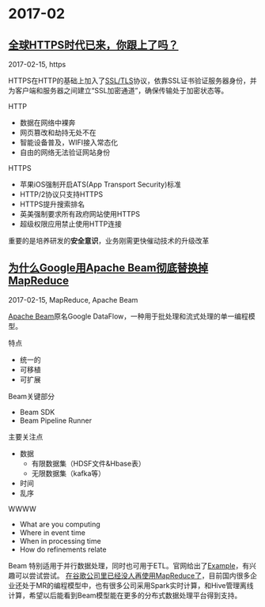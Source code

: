 2017-02
===

[全球HTTPS时代已来，你跟上了吗？](https://jaq.alibaba.com/community/art/show?articleid=621)
---
2017-02-15, https

HTTPS在HTTP的基础上加入了[SSL/TLS](http://www.ruanyifeng.com/blog/2014/02/ssl_tls.html)协议，依靠SSL证书验证服务器身份，并为客户端和服务器之间建立“SSL加密通道”，确保传输处于加密状态等。

HTTP
* 数据在网络中裸奔
* 网页篡改和劫持无处不在
* 智能设备普及，WIFI接入常态化
* 自由的网络无法验证网站身份

HTTPS
* 苹果iOS强制开启ATS(App Transport Security)标准
* HTTP/2协议只支持HTTPS
* HTTPS提升搜索排名
* 英美强制要求所有政府网站使用HTTPS
* 超级权限应用禁止使用HTTP连接

重要的是培养研发的**安全意识**，业务刚需更快催动技术的升级改革

[为什么Google用Apache Beam彻底替换掉MapReduce](http://www.infoq.com/cn/articles/why-google-replace-beam-with-apache-mapreduce)
---

2017-02-15, MapReduce, Apache Beam

[Apache Beam](https://beam.apache.org/)原名Google DataFlow，一种用于批处理和流式处理的单一编程模型。

特点
* 统一的
* 可移植
* 可扩展

Beam关键部分
* Beam SDK
* Beam Pipeline Runner

主要关注点
* 数据
  * 有限数据集（HDSF文件&Hbase表）
  * 无限数据集（kafka等）
* 时间
* 乱序

WWWW
* What are you computing
* Where in event time
* When in processing time
* How do refinements relate

Beam 特别适用于并行数据处理，同时也可用于ETL。官网给出了[Example](https://beam.apache.org/get-started/quickstart-java/)，有兴趣可以尝试尝试。
[在谷歌公司里已经没人再使用MapReduce了](https://drive.google.com/file/d/0B6j6Te0viCnHOHYwWmpJNU1yZVU/view)，目前国内很多企业还处于MR的编程模型中，也有很多公司采用Spark实时计算，和Hive管理离线计算，希望以后能看到Beam模型能在更多的分布式数据处理平台得到支持。

